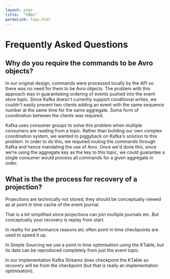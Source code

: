 ```yaml
---
layout: page
title:  "FAQs"
permalink: faqs.html
---
```


# Frequently Asked Questions

## Why do you require the commands to be Avro objects?

In our original design, commands were processed locally by the API so there was no need for them to be Avro objects.
The problem with this approach was in guaranteeing ordering of events pushed into the event store topic. Since Kafka
doesn't currently support conditional writes, we couldn't easily prevent two clients adding an event with the same
sequence number at the same time for the same aggregate. Some form of coordination between the clients was required.

Kafka uses consumer groups to solve this problem when multiple consumers are reading from a topic. Rather than building
our own complex coordination system, we wanted to piggyback on Kafka's solution to this problem. In order to do this,
we required routing the commands through Kafka and hence mandating the use of Avro. Once we'd done this, since we're
using the aggregate key as the key to this topic, we could guarantee a single consumer would process all commands
for a given aggregate in order.

## What is the the process for recovery of a projection?

Projections are technically not stored, they should be conceptually viewed
as at point in time cache of the event journal.

That is a bit simplified since projections can join multiple journals etc.
But conceptually your recovery is replay from start.

In reality for performance reasons etc often point in time checkpoints are
used to speed it up.

In Simple Sourcing we use a point in time optimisation using the KTable,
but its data can be reproduced completely from just the event topic.

In our implementation Kafka Streams does checkpoint the KTable so recovery
will be from the checkpoint (but that is really an implementation optimisation).

